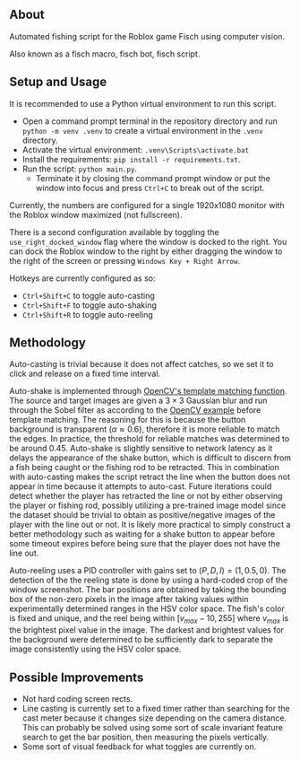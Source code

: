 ## About

Automated fishing script for the Roblox game Fisch using computer vision.

Also known as a fisch macro, fisch bot, fisch script.

## Setup and Usage

It is recommended to use a Python virtual environment to run this script.

- Open a command prompt terminal in the repository directory and run `python -m venv .venv` to create a virtual environment in the `.venv` directory.
- Activate the virtual environment: `.venv\Scripts\activate.bat`
- Install the requirements: `pip install -r requirements.txt`.
- Run the script: `python main.py`.
  - Terminate it by closing the command prompt window or put the window into focus and press `Ctrl+C` to break out of the script.

Currently, the numbers are configured for a single 1920x1080 monitor with the Roblox window maximized (not fullscreen).

There is a second configuration available by toggling the `use_right_docked_window` flag where the window is docked to the right. You can dock the Roblox window to the right by either dragging the window to the right of the screen or pressing `Windows Key + Right Arrow`.

Hotkeys are currently configured as so:

- `Ctrl+Shift+C` to toggle auto-casting
- `Ctrl+Shift+F` to toggle auto-shaking
- `Ctrl+Shift+R` to toggle auto-reeling

## Methodology

Auto-casting is trivial because it does not affect catches, so we set it to click and release on a fixed time interval.

Auto-shake is implemented through [OpenCV's template matching function](https://docs.opencv.org/3.4/d4/dc6/tutorial_py_template_matching.html). The source and target images are given a $3 \times 3$ Gaussian blur and run through the Sobel filter as according to the [OpenCV example](https://docs.opencv.org/3.4/d2/d2c/tutorial_sobel_derivatives.html) before template matching. The reasoning for this is because the button background is transparent ($\alpha \approx 0.6$), therefore it is more reliable to match the edges. In practice, the threshold for reliable matches was determined to be around $0.45$. Auto-shake is slightly sensitive to network latency as it delays the appearance of the shake button, which is difficult to discern from a fish being caught or the fishing rod to be retracted. This in combination with auto-casting makes the script retract the line when the button does not appear in time because it attempts to auto-cast. Future iterations could detect whether the player has retracted the line or not by either observing the player or fishing rod, possibly utilizing a pre-trained image model since the dataset should be trivial to obtain as positive/negative images of the player with the line out or not. It is likely more practical to simply construct a better methodology such as waiting for a shake button to appear before some timeout expires before being sure that the player does not have the line out.

Auto-reeling uses a PID controller with gains set to $(P, D, I) = (1, 0.5, 0)$. The detection of the the reeling state is done by using a hard-coded crop of the window screenshot. The bar positions are obtained by taking the bounding box of the non-zero pixels in the image after taking values within experimentally determined ranges in the HSV color space. The fish's color is fixed and unique, and the reel being within $[v_{max} - 10, 255]$ where $v_{max}$ is the brightest pixel value in the image. The darkest and brightest values for the background were determined to be sufficiently dark to separate the image consistently using the HSV color space.

## Possible Improvements

- Not hard coding screen rects.
- Line casting is currently set to a fixed timer rather than searching for the cast meter because it changes size depending on the camera distance. This can probably be solved using some sort of scale invariant feature search to get the bar position, then measuring the pixels vertically.
- Some sort of visual feedback for what toggles are currently on.

